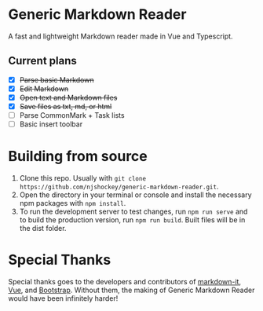 # Generic Markdown Reader

A fast and lightweight Markdown reader made in Vue and Typescript.

## Current plans
- [x] ~~Parse basic Markdown~~ 
- [x] ~~Edit Markdown~~
- [x] ~~Open text and Markdown files~~
- [x] ~~Save files as txt, md, or html~~
- [ ] Parse CommonMark + Task lists
- [ ] Basic insert toolbar

# Building from source
1. Clone this repo. Usually with `git clone https://github.com/njshockey/generic-markdown-reader.git`.
2. Open the directory in your terminal or console and install the necessary npm packages with `npm install`.
3. To run the development server to test changes, run `npm run serve` and to build the production version, run `npm run build`. Built files will be in the dist folder.

# Special Thanks
Special thanks goes to the developers and contributors of [markdown-it](https://github.com/markdown-it/markdown-it), [Vue](https://vuejs.org/), and [Bootstrap](https://getbootstrap.com/). Without them, the making of Generic Markdown Reader would have been infinitely harder!